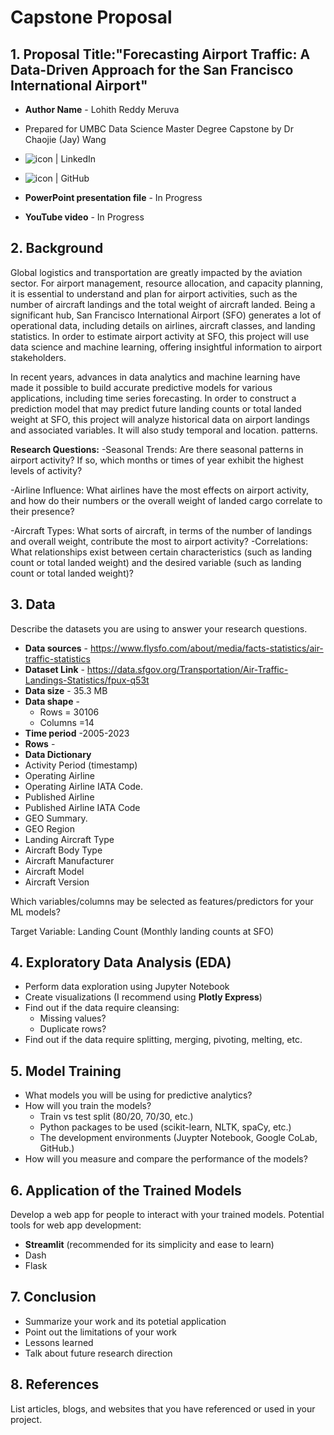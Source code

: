 # Capstone Proposal
 
## 1. Proposal Title:"Forecasting Airport Traffic: A Data-Driven Approach for the San Francisco International Airport"

- **Author Name** - Lohith Reddy Meruva
- Prepared for UMBC Data Science Master Degree Capstone by Dr Chaojie (Jay) Wang
- <a href="https://www.linkedin.com/in/lohithreddy007/"><img align="left" src="https://img.shields.io/badge/-GitHub-CD5C5C?logo=github&style=flat" alt="icon | LinkedIn"/></a> 
  
- <a href="github.com/lo-hith"><img align="left" src="https://img.shields.io/badge/-LinkedIn-1E90FF?logo=linkedin&style=flat" alt="icon | GitHub"/></a>  
- **PowerPoint presentation file** - In Progress
- **YouTube video** - In Progress 
    
## 2. Background

 Global logistics and transportation are greatly impacted by the aviation sector. For airport management, resource allocation, and capacity planning, it is essential to understand and plan for airport activities, such as the number of aircraft landings and the total weight of aircraft landed. Being a significant hub, San Francisco International Airport (SFO) generates a lot of operational data, including details on airlines, aircraft classes, and landing statistics. In order to estimate airport activity at SFO, this project will use data science and machine learning, offering insightful information to airport stakeholders.

In recent years, advances in data analytics and machine learning have made it possible to build accurate predictive models for various applications, including time series forecasting. In order to construct a prediction model that may predict future landing counts or total landed weight at SFO, this project will analyze historical data on airport landings and associated variables. It will also study temporal and location. patterns.


**Research Questions:**
-Seasonal Trends: Are there seasonal patterns in airport activity? If so, which months or times of year exhibit the highest levels of activity?

-Airline Influence: What airlines have the most effects on airport activity, and how do their numbers or the overall weight of landed cargo correlate to their presence?

-Aircraft Types: What sorts of aircraft, in terms of the number of landings and overall weight, contribute the most to airport activity?
-Correlations: What relationships exist between certain characteristics (such as landing count or total landed weight) and the desired variable (such as landing count or total landed weight)?

## 3. Data 

Describe the datasets you are using to answer your research questions.

- **Data sources** - https://www.flysfo.com/about/media/facts-statistics/air-traffic-statistics
- **Dataset Link** - https://data.sfgov.org/Transportation/Air-Traffic-Landings-Statistics/fpux-q53t
- **Data size** - 35.3 MB
- **Data shape** -
  - Rows = 30106
  - Columns =14
- **Time period** -2005-2023
- **Rows** - 
- **Data Dictionary**
-  Activity Period (timestamp)
-  Operating Airline
-  Operating Airline IATA Code.
-  Published Airline
-  Published Airline IATA Code
- 	GEO Summary.
-  GEO Region
-  Landing Aircraft Type
-  Aircraft Body Type
- 	Aircraft Manufacturer
- 	Aircraft Model
- 	Aircraft Version

  Which variables/columns may be selected as features/predictors for your ML models?

  Target Variable: Landing Count (Monthly landing counts at SFO)
## 4. Exploratory Data Analysis (EDA)

- Perform data exploration using Jupyter Notebook
- Create visualizations (I recommend using **Plotly Express**)
- Find out if the data require cleansing:
  - Missing values?
  - Duplicate rows? 
- Find out if the data require splitting, merging, pivoting, melting, etc.

## 5. Model Training 

- What models you will be using for predictive analytics?
- How will you train the models?
  - Train vs test split (80/20, 70/30, etc.)
  - Python packages to be used (scikit-learn, NLTK, spaCy, etc.)
  - The development environments (Juypter Notebook, Google CoLab, GitHub.)
- How will you measure and compare the performance of the models?

## 6. Application of the Trained Models

Develop a web app for people to interact with your trained models. Potential tools for web app development:

- **Streamlit** (recommended for its simplicity and ease to learn)
- Dash
- Flask

## 7. Conclusion

- Summarize your work and its potetial application
- Point out the limitations of your work
- Lessons learned 
- Talk about future research direction

## 8. References 

List articles, blogs, and websites that you have referenced or used in your project.
